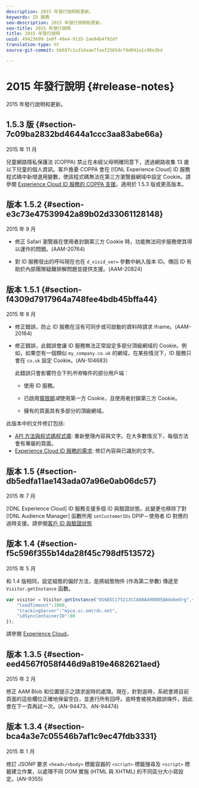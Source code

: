 ```yaml
---
description: 2015 年發行說明和更新。
keywords: ID 服務
seo-description: 2015 年發行說明和更新。
seo-title: 2015 年發行說明
title: 2015 年發行說明
uuid: 49423699-1e0f-49e4-9135-2ae84b4f92df
translation-type: ht
source-git-commit: bb687c1cd14aae7faef2565dcf9d041a1c06e3bd

---
```



# 2015 年發行說明 {#release-notes}

2015 年發行說明和更新。

## 1.5.3 版 {#section-7c09ba2832bd4644a1ccc3aa83abe66a}

2015 年 11 月

兒童網路隱私保護法 (COPPA) 禁止在未經父母明確同意下，透過網路收集 13 歲以下兒童的個人資訊。客戶擔憂 COPPA 會在 [!DNL Experience Cloud] ID 服務程式碼中新增選用變數，使該程式碼無法在第三方瀏覽器網域中設定 Cookie。請參閱 [Experience Cloud ID 服務的 COPPA 支援](../mcvid-reference/mcvid-coppa.md#concept-d7ddf81bebd74f129661fcec1ca19413)。適用於 1.5.3 版或更高版本。

## 版本 1.5.2 {#section-e3c73e47539942a89b02d33061128148}

2015 年 9 月

* 修正 Safari 瀏覽器在使用者封鎖第三方 Cookie 時，功能無法同步服務使其得以運作的問題。(AAM-20764)

* 對 ID 服務發出的呼叫現在也在 `d_visid_ver=` 參數中納入版本 ID。傳回 ID 有助於內部團隊疑難排解問題並提供支援。(AAM-20824)

## 版本 1.5.1 {#section-f4309d7917964a748fee4bdb45bffa44}

2015 年 8 月

* 修正錯誤，防止 ID 服務在沒有可同步或可啟動的資料時請求 iframe。(AAM-20164)
* 修正錯誤，此錯誤會讓 ID 服務無法正常設定多部分頂級網域的 Cookie。例如，如果您有一個類似 `my_company.co.uk` 的網域，在某些情況下，ID 服務只會在 `co.uk` 設定 Cookie。(AN-104683)

   此錯誤只會影響符合下列*所有*條件的部分用戶端：

   * 使用 ID 服務。
   * 已啟用[寬限期](../mcvid-reference/mcvid-analytics-reference/mcvid-grace-period.md)*或*使用第一方 Cookie，且使用者封鎖第三方 Cookie。

   * 擁有的頁面具有多部分的頂級網域。

此版本中的文件修訂包括:

* [API 方法與程式碼程式庫](../mcvid-library/mcvid-library.md#concept-ff27497375644a898d47984aefb21c97): 重新整理內容與文字。在大多數情況下，每個方法會有專屬的頁面。
* [Experience Cloud ID 服務的需求](../mcvid-reference/mcvid-requirements.md): 修訂內容與已識別的文字。

## 版本 1.5 {#section-db5edfa11ae143ada07a96e0ab06dc57}

2015 年 7 月

[!DNL Experience Cloud] ID 服務支援多個 ID 與驗證狀態。此變更也移除了對 [!DNL Audience Manager] 函數所用 `setCustomerIDs` DPIP－使用者 ID 對應的過時支援。請參閱[客戶 ID 與驗證狀態](../mcvid-reference/mcvid-authenticated-state.md)

## 版本 1.4 {#section-f5c596f355b14da28f45c798df513572}

2015 年 5 月

和 1.4 版相同，設定組態的偏好方法，是將組態物件 (作為第二參數) 傳遞至 `Visitor.getInstance` 函數。

```js
var visitor = Visitor.getInstance("016D5C175213CCA80A490D05@AdobeOrg",{ 
    "loadTimeout":1000, 
    "trackingServer":"myco.sc.omtrdc.net", 
    "idSyncContainerID":80 
});
```

請參閱 [Experience Cloud](../mcvid-implementation-guides/mcvid-setup-analytics.md#concept-9ebbea85cb844a15b557be572cd142fd)。

## 版本 1.3.5 {#section-eed4567f058f446d9a819e4682621aed}

2015 年 2 月

修正 AAM Blob 和位置提示之請求逾時的處理。現在，針對逾時，系統會將目前頁面的這些欄位正確地保留空白，並進行所有回呼。逾時會被視為錯誤條件，因此會在下一頁再試一次。(AN-94473、AN-94474)

## 版本 1.3.4 {#section-bca4a3e7c05546b7af1c9ec47fdb3331}

2015 年 1 月

修訂 JSONP 要求 `<head>/<body>` 標籤容器的 `<script>` 標籤搜尋及 `<script>` 標籤建立作業，以處理不同 DOM 實施 (HTML 與 XHTML) 的不同區分大小寫設定。(AN-9355)
